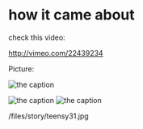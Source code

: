 # how it came about

check this video:

http://vimeo.com/22439234

Picture:

![the caption](https://hackster.imgix.net/uploads/image/file/41981/Ubidots_test_setup.jpg?w=1280&h=960&fit=clip&s=dc0053641464672cfcee0745d325474d)

![the caption](https://hackster.imgix.net/uploads/image/file/41972/Ubidots_SPARK_current_draw_mA_scale.PNG?w=1280&h=960&fit=clip&s=9686f57a91b3da3355cf07dcd49c200e)
![the caption](https://hackster.imgix.net/uploads/image/file/41977/Ubidots_Wireshark_IPv6_transaction.PNG?w=1280&h=960&fit=clip&s=f46238c5fc08901b1405c1fe3e415a7a)

/files/story/teensy31.jpg

